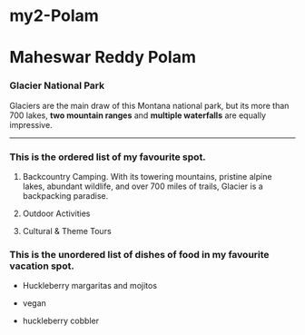 # my2-Polam

# Maheswar Reddy Polam

### Glacier National Park

Glaciers are the main draw of this Montana national park, but its more than 700 lakes, **two mountain ranges** and **multiple waterfalls** are equally impressive.

-------------------------------------------------------------------------------------------------------------

### This is the ordered list of my favourite spot.

1) Backcountry Camping. With its towering mountains, pristine alpine lakes, abundant wildlife, and over 700 miles of trails, Glacier is a  backpacking paradise.

2) Outdoor Activities

3) Cultural & Theme Tours

### This is the unordered list of dishes of food in my favourite vacation spot.

* Huckleberry margaritas and mojitos

* vegan

* huckleberry cobbler

